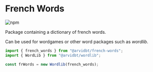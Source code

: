 # French Words

![npm](https://img.shields.io/npm/dt/%40arvidbt/french-words)

Package containing a dictionary of french words.

Can be used for wordgames or other word packages such as _wordlib_.

```javascript
import { french_words } from "@arvidbt/french-words";
import { WordLib } from "@arvidbt/wordlib";

const frWords = new Wordlib(french_words);
```
